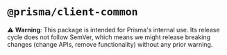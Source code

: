 # `@prisma/client-common`

⚠️ **Warning**: This package is intended for Prisma's internal use. Its release
cycle does not follow SemVer, which means we might release breaking changes
(change APIs, remove functionality) without any prior warning.
